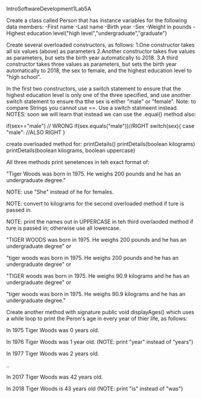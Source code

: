 IntroSoftwareDevelopment1Lab5A

Create a class called Person that has instance variables for the following data members:
-First name
-Last name
-Birth year
-Sex
-Weight in pounds
-Highest education level("high level","undergraduate","graduate")

Create several overloaded constructors, as follows:
1.One constructor takes all six values (above) as parameters
2.Another constructor takes five values as parameters, but sets the birth year automatically to 2018.
3.A third constructor takes three values as parameters, but sets the birth year automatically to 2018, the sex to female, and the highest education level to "high school".

In the first two constructors, use a switch statement to ensure that the highest education level is only one of the three specified, and use another switch statement to ensure tha tthe sex is either "male" or "female". Note: to compare Strings you cannot use ==. Use a switch statmeent instead. NOTES: soon we will learn that instead we can use the .equal() method also:

if(sex=="male") // WRONG
if(sex.equals("male"))//RIGHT
switch(sex){
case "male": //ALSO RIGHT
}

create overloaded method for:
printDetails()
printDetails(boolean kilograms)
printDetails(boolean kilograms, boolean uppercase)

All three methods print senetences in teh exact format of:

"Tiger Woods was born in 1975. He weighs 200 pounds and he has an undergraduate degree."

NOTE: use "She" instead of he for females.

NOTE: convert to kilograms for the second overloaded method if ture is passed in.

NOTE: print the names out in UPPERCASE in teh third overlaoded method if ture is passed in; otherwise use all lowercase.

"TIGER WOODS was born in 1975. He weighs 200 pounds and he has an undergraduate degree" or

"tiger woods was born in 1975. He weighs 200 pounds and he has an undergraduate degree" or

"TIGER woods was born in 1975. He weighs 90.9 kilograms and he has an undergraduate degree" or

"tiger woods was born in 1975. He weighs 90.9 kilograms and he has an undergraduate degree."

Create another method with signature public void displayAges() which uses a while loop to print the Peron's age in every year of thier life, as follows:

In 1975 Tiger Woods was 0 years old.

In 1976 Tiger Woods was 1 year old. (NOTE: print "year" instead of "years")

In 1977 Tiger Woods was 2 years old.

..

In 2017 Tiger Woods was 42 years old.

In 2018 Tiger Woods is 43 years old (NOTE: print "is" instead of "was")
